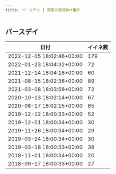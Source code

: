 ```yaml
---
title: バースデイ | 深夜の歌詞Bot集計
---
```

## バースデイ

|日付|イイネ数|
|-|-|
|2022-12-05 18:02:46+00:00|179|
|2022-01-23 18:04:32+00:00|72|
|2021-12-14 18:04:18+00:00|60|
|2021-08-15 18:02:36+00:00|89|
|2021-03-08 18:03:58+00:00|72|
|2020-10-13 18:02:14+00:00|67|
|2020-08-17 18:02:15+00:00|65|
|2019-12-12 18:00:33+00:00|52|
|2019-12-01 18:00:34+00:00|30|
|2019-11-26 18:00:34+00:00|29|
|2019-03-24 18:00:34+00:00|30|
|2019-03-18 18:00:33+00:00|38|
|2018-11-01 18:00:34+00:00|20|
|2018-09-17 18:00:33+00:00|27|
